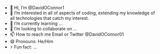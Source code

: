 - 👋 Hi, I’m @DavidOConnor1
- 👀 I’m interested in all of aspects of coding, extending my knowledge of all technologies that catch my interest.
- 🌱 I’m currently learning ...
- 💞️ I’m looking to collaborate on ...
- 📫 How to reach me Email or Twitter @DavidOConnor01
- 😄 Pronouns: He/Him
- ⚡ Fun fact: ...

<!---
DavidOConnor1/DavidOConnor1 is a ✨ special ✨ repository because its `README.md` (this file) appears on your GitHub profile.
You can click the Preview link to take a look at your changes.
--->
